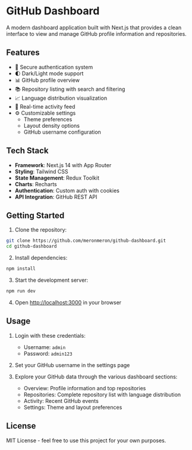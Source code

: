 # GitHub Dashboard

A modern dashboard application built with Next.js that provides a clean interface to view and manage GitHub profile information and repositories.

## Features

- 🔐 Secure authentication system
- 🌓 Dark/Light mode support
- 📊 GitHub profile overview
- 📚 Repository listing with search and filtering
- 📈 Language distribution visualization
- 🔄 Real-time activity feed
- ⚙️ Customizable settings
  - Theme preferences
  - Layout density options
  - GitHub username configuration

## Tech Stack

- **Framework**: Next.js 14 with App Router
- **Styling**: Tailwind CSS
- **State Management**: Redux Toolkit
- **Charts**: Recharts
- **Authentication**: Custom auth with cookies
- **API Integration**: GitHub REST API

## Getting Started

1. Clone the repository:

```bash
git clone https://github.com/meronmeron/github-dashboard.git
cd github-dashboard
```

2. Install dependencies:

```bash
npm install
```

3. Start the development server:

```bash
npm run dev
```

4. Open [http://localhost:3000](http://localhost:3000) in your browser

## Usage

1. Login with these credentials:

   - Username: `admin`
   - Password: `admin123`

2. Set your GitHub username in the settings page

3. Explore your GitHub data through the various dashboard sections:
   - Overview: Profile information and top repositories
   - Repositories: Complete repository list with language distribution
   - Activity: Recent GitHub events
   - Settings: Theme and layout preferences

## License

MIT License - feel free to use this project for your own purposes.
